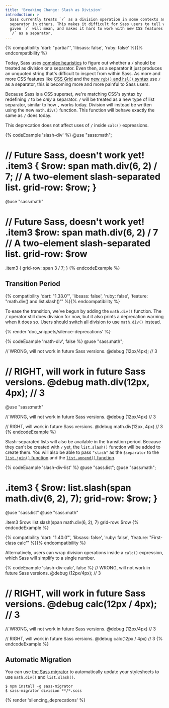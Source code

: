 ```yaml
---
title: 'Breaking Change: Slash as Division'
introduction: >
  Sass currently treats `/` as a division operation in some contexts and a
  separator in others. This makes it difficult for Sass users to tell what any
  given `/` will mean, and makes it hard to work with new CSS features that use
  `/` as a separator.
---
```


{% compatibility 'dart: "partial"', 'libsass: false', 'ruby: false' %}{% endcompatibility %}

Today, Sass uses [complex heuristics][] to figure out whether a `/` should be
treated as division or a separator. Even then, as a separator it just produces
an unquoted string that's difficult to inspect from within Sass. As more and
more CSS features like [CSS Grid][] and the [new `rgb()` and `hsl()` syntax][]
use `/` as a separator, this is becoming more and more painful to Sass users.

[complex heuristics]: /documentation/operators/numeric#slash-separated-values
[CSS Grid]: https://developer.mozilla.org/en-US/docs/Web/CSS/grid-row
[new `rgb()` and `hsl()` syntax]: https://drafts.csswg.org/css-color/#rgb-functions

Because Sass is a CSS superset, we're matching CSS's syntax by redefining `/` to
be *only* a separator. `/` will be treated as a new type of list separator,
similar to how `,` works today. Division will instead be written using the new
`math.div()` function. This function will behave exactly the same as `/` does
today.

This deprecation does not affect uses of `/` inside `calc()` expressions.

{% codeExample 'slash-div' %}
  @use "sass:math";

  // Future Sass, doesn't work yet!
  .item3 {
    $row: span math.div(6, 2) / 7; // A two-element slash-separated list.
    grid-row: $row;
  }
  ===
  @use "sass:math"

  // Future Sass, doesn't work yet!
  .item3
    $row: span math.div(6, 2) / 7 // A two-element slash-separated list.
    grid-row: $row
  ===
  .item3 {
    grid-row: span 3 / 7;
  }
{% endcodeExample %}

## Transition Period

{% compatibility 'dart: "1.33.0"', 'libsass: false', 'ruby: false', 'feature: "math.div() and list.slash()"' %}{% endcompatibility %}

To ease the transition, we've begun by adding the `math.div()` function. The `/`
operator still does division for now, but it also prints a deprecation warning
when it does so. Users should switch all division to use `math.div()` instead.

{% render 'doc_snippets/silence-deprecations' %}

{% codeExample 'math-div', false %}
  @use "sass:math";

  // WRONG, will not work in future Sass versions.
  @debug (12px/4px); // 3

  // RIGHT, will work in future Sass versions.
  @debug math.div(12px, 4px); // 3
  ===
  @use "sass:math"

  // WRONG, will not work in future Sass versions.
  @debug (12px/4px) // 3

  // RIGHT, will work in future Sass versions.
  @debug math.div(12px, 4px) // 3
{% endcodeExample %}

Slash-separated lists will also be available in the transition period. Because
they can't be created with `/` yet, the `list.slash()` function will be added to
create them. You will also be able to pass `"slash"` as the `$separator` to the
[`list.join()` function][] and the [`list.append()` function][].

[`list.join()` function]: /documentation/modules/list#join
[`list.append()` function]: /documentation/modules/list#append

{% codeExample 'slash-div-list' %}
  @use "sass:list";
  @use "sass:math";

  .item3 {
    $row: list.slash(span math.div(6, 2), 7);
    grid-row: $row;
  }
  ===
  @use "sass:list"
  @use "sass:math"

  .item3
    $row: list.slash(span math.div(6, 2), 7)
    grid-row: $row
{% endcodeExample %}

{% compatibility 'dart: "1.40.0"', 'libsass: false', 'ruby: false', 'feature: "First-class calc"' %}{% endcompatibility %}

Alternatively, users can wrap division operations inside a `calc()` expression,
which Sass will simplify to a single number.

{% codeExample 'slash-div-calc', false %}
  // WRONG, will not work in future Sass versions.
  @debug (12px/4px); // 3

  // RIGHT, will work in future Sass versions.
  @debug calc(12px / 4px); // 3
  ===
  // WRONG, will not work in future Sass versions.
  @debug (12px/4px) // 3

  // RIGHT, will work in future Sass versions.
  @debug calc(12px / 4px) // 3
{% endcodeExample %}

## Automatic Migration

You can use [the Sass migrator][] to automatically update your stylesheets to
use `math.div()` and `list.slash()`.

[the Sass migrator]: https://github.com/sass/migrator#readme

```shellsession
$ npm install -g sass-migrator
$ sass-migrator division **/*.scss
```

{% render 'silencing_deprecations' %}
